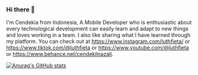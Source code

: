 ### Hi there 👋

I'm Cendekia from Indonesia, A Mobile Developer who is enthusiastic about every technological development can easily learn and adapt to new things and loves working in a team. 
I also like sharing what I have learned through my platform. You can check out at https://www.instagram.com/luthfieta/ or https://www.tiktok.com/@luthfieta or https://www.youtube.com/@luthfieta or https://www.behance.net/cendekilnazali.

[![Anurag's GitHub stats](https://github-readme-stats.vercel.app/api?username=cendekialnazalia)](https://github.com/anuraghazra/github-readme-stats)
